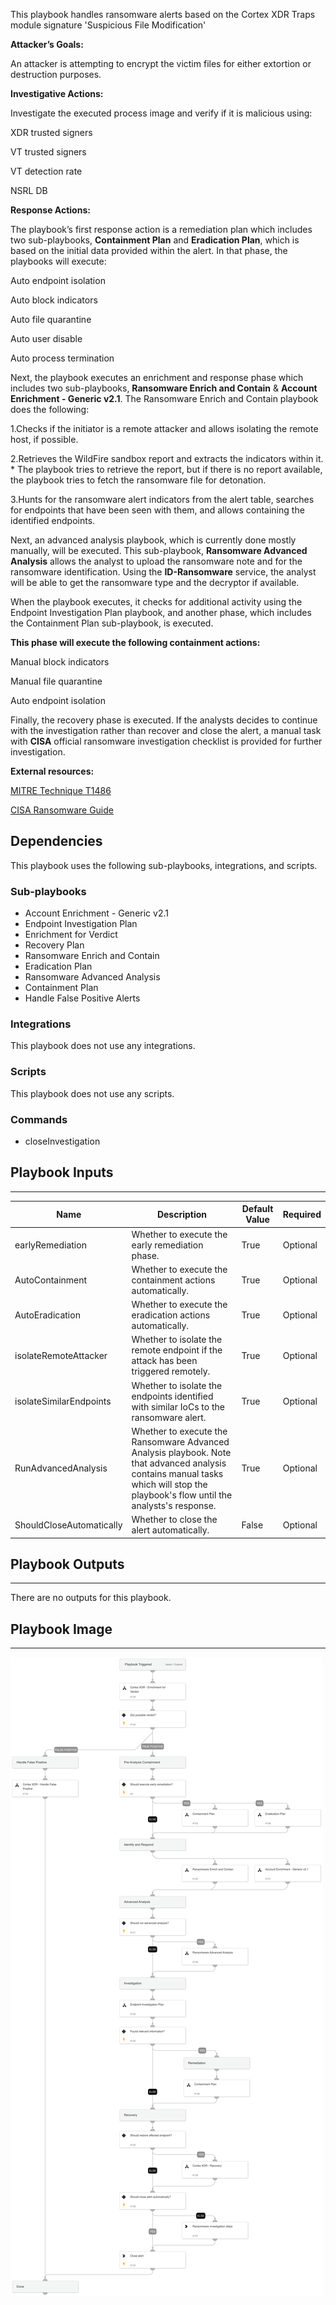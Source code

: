 This playbook handles ransomware alerts based on the Cortex XDR Traps module signature 'Suspicious File Modification'

**Attacker’s Goals:**

An attacker is attempting to encrypt the victim files for either extortion or destruction purposes.

**Investigative Actions:**

Investigate the executed process image and verify if it is malicious using:

XDR trusted signers

VT trusted signers

VT detection rate

NSRL DB

**Response Actions:**

The playbook’s first response action is a remediation plan which includes two sub-playbooks, **Containment Plan** and **Eradication Plan**, which is based on the initial data provided within the alert. In that phase, the playbooks will execute:

Auto endpoint isolation

Auto block indicators

Auto file quarantine

Auto user disable

Auto process termination

Next, the playbook executes an enrichment and response phase which includes two sub-playbooks, **Ransomware Enrich and Contain** & **Account Enrichment - Generic v2.1**.
The Ransomware Enrich and Contain playbook does the following:

1.Checks if the initiator is a remote attacker and allows isolating the remote host, if possible. 

2.Retrieves the WildFire sandbox report and extracts the indicators within it. * The playbook tries to retrieve the report, but if there is no report available, the playbook tries to fetch the ransomware file for detonation. 

3.Hunts for the ransomware alert indicators from the alert table, searches for endpoints that have been seen with them, and allows containing the identified endpoints.

Next, an advanced analysis playbook, which is currently done mostly manually, will be executed. This sub-playbook, **Ransomware Advanced Analysis** allows the analyst to upload the ransomware note and for the ransomware identification. Using the **ID-Ransomware** service, the analyst will be able to get the ransomware type and the decryptor if available.

When the playbook executes, it checks for additional activity using the Endpoint Investigation Plan playbook, and another phase, which includes the Containment Plan sub-playbook, is executed.

**This phase will execute the following containment actions:**

Manual block indicators

Manual file quarantine

Auto endpoint isolation

Finally, the recovery phase is executed. If the analysts decides to continue with the investigation rather than recover and close the alert, a manual task with **CISA** official ransomware investigation checklist is provided for further investigation.

**External resources:**

[MITRE Technique T1486](https://attack.mitre.org/techniques/T1486/)

[CISA Ransomware Guide](https://www.cisa.gov/stopransomware/ransomware-guide)

## Dependencies
This playbook uses the following sub-playbooks, integrations, and scripts.

### Sub-playbooks
* Account Enrichment - Generic v2.1
* Endpoint Investigation Plan
* Enrichment for Verdict
* Recovery Plan
* Ransomware Enrich and Contain
* Eradication Plan
* Ransomware Advanced Analysis
* Containment Plan
* Handle False Positive Alerts

### Integrations
This playbook does not use any integrations.

### Scripts
This playbook does not use any scripts.

### Commands
* closeInvestigation

## Playbook Inputs
---

| **Name** | **Description** | **Default Value** | **Required** |
| --- | --- | --- | --- |
| earlyRemediation | Whether to execute the early remediation phase. | True | Optional |
| AutoContainment | Whether to execute the containment actions automatically. | True | Optional |
| AutoEradication | Whether to execute the eradication actions automatically. | True | Optional |
| isolateRemoteAttacker | Whether to isolate the remote endpoint if the attack has been triggered remotely. | True | Optional |
| isolateSimilarEndpoints | Whether to isolate the endpoints identified with similar IoCs to the ransomware alert. | True | Optional |
| RunAdvancedAnalysis | Whether to execute the Ransomware Advanced Analysis playbook.  Note that advanced analysis contains manual tasks which will stop the playbook's flow until the analysts's response. | True | Optional |
| ShouldCloseAutomatically | Whether to close the alert automatically. | False | Optional |

## Playbook Outputs
---
There are no outputs for this playbook.

## Playbook Image
---
![Ransomware Response](../doc_files/Ransomware_Response.png)